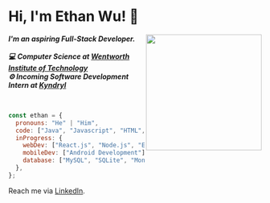
<h1>Hi, I'm Ethan Wu! 👋</h1>
<img align='right' src="https://c.tenor.com/bQCwwu0yF90AAAAi/developer-workstation.gif" height="230">
<p><strong><em>I'm an aspiring Full-Stack Developer.</br></br>
💻 Computer Science at <a href="https://www.wit.edu">Wentworth Institute of Technology</a></br>
⚙️ Incoming Software Development Intern at <a href="https://www.kyndryl.com">Kyndryl</a></em></strong></p></br>


```javascript
const ethan = {
  pronouns: "He" | "Him",
  code: ["Java", "Javascript", "HTML", "CSS", "Python"],
  inProgress: {
    webDev: ["React.js", "Node.js", "Express.js"],
    mobileDev: ["Android Development"],
    database: ["MySQL", "SQLite", "MongoDB"],
  },
};

```

<p>Reach me via <a href="https://www.linkedin.com/in/ethanwu13">LinkedIn</a>.</p>


<!-- - 👋 Hi, I’m @wue1atwit
- 👀 I’m interested in ...
- 🌱 I’m currently learning ...
- 💞️ I’m looking to collaborate on ...
- 📫 How to reach me ... -->


<!---
wue1atwit/wue1atwit is a ✨ special ✨ repository because its `README.md` (this file) appears on your GitHub profile.
You can click the Preview link to take a look at your changes.
--->
